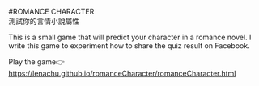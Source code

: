 #ROMANCE CHARACTER<br>
測試你的言情小說屬性

This is a small game that will predict your character in a romance novel. I write this game to experiment how to share the quiz result on Facebook.

Play the game👉  https://lenachu.github.io/romanceCharacter/romanceCharacter.html
